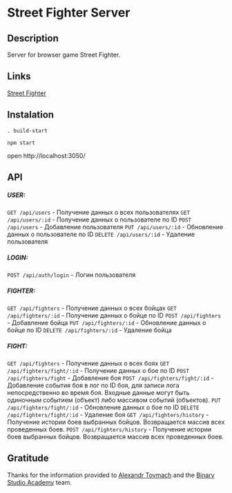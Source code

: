 # Street Fighter Server

## Description
Server for browser game Street Fighter.

## Links
[Street Fighter](https://street-fighter-bsa20.herokuapp.com/)

## Instalation

`. build-start`

`npm start`

open http://localhost:3050/

## API  
##### USER:  
`GET /api/users`  - Получение данных о всех пользователях
`GET /api/users/:id`  - Получение данных о пользователе по ID 
`POST /api/users`  - Добавление пользователя
`PUT /api/users/:id`  - Обновление данных о пользователе по ID
`DELETE /api/users/:id` - Удаление пользователя
##### LOGIN:
`POST /api/auth/login` - Логин пользователя
##### FIGHTER:
`GET /api/fighters` - Получение данных о всех бойцах
`GET /api/fighters/:id` - Получение данных о бойце по ID
`POST /api/fighters` - Добавление бойца
`PUT /api/fighters/:id` - Обновление данных о бойце по ID
`DELETE /api/fighters/:id` - Удаление бойца
##### FIGHT:
`GET /api/fighters` - Получение данных о всех боях
`GET /api/fighters/fight/:id` - Получение данных о бое по ID
`POST /api/fighters/fight` - Добавление боя
`POST /api/fighters/fight/:id` - Добавление события боя в лог по ID боя, для записи лога непосредственно во время боя. Входные данные могут быть одиночным событием (объект) либо массивом событий (объектов).
`PUT /api/fighters/fight/:id` - Обновление данных о бое по ID
`DELETE /api/fighters/fight/:id` - Удаление боя
`GET /api/fighters/history` - Получение истории боев выбранных бойцов. Возвращается массив всех проведенных боев.
`POST /api/fighters/history` - Получение истории боев выбранных бойцов. Возвращается массив всех проведенных боев.

## Gratitude
Thanks for the information provided to [Alexandr Tovmach](https://alexandrtovmach.com/) and the [Binary Studio Academy](https://binary-studio.com/academy/) team.

